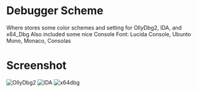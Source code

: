 Debugger Scheme
===============

Where stores some color schemes and setting for OllyDbg2, IDA, and 
x64_Dbg
Also included some nice Console Font: Lucida Console, Ubunto Mono, 
Monaco, Consolas

Screenshot
==========

![OllyDbg2](https://github.com/levisre/Debugger_Scheme/blob/master/screenshots/OllyDbg2.png)
![IDA](https://github.com/levisre/Debugger_Scheme/blob/master/screenshots/ida.png)
![x64dbg](https://github.com/levisre/Debugger_Scheme/blob/master/screenshots/x64dbg.png)
